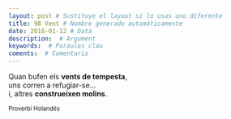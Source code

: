```yaml
---
layout: post # Sustituye el layout si lo usas uno diferente
title: 98 Vent # Nombre generado automáticamente
date: 2018-01-12 # Data
description:  # Argument
keywords:  # Paraules clau
coments:  # Comentaris
---
```


Quan bufen els **vents de tempesta**,<br />
uns corren a refugiar-se...<br />
i, altres **construeixen molins**.<br />

<small>Proverbi Holandés</small>
